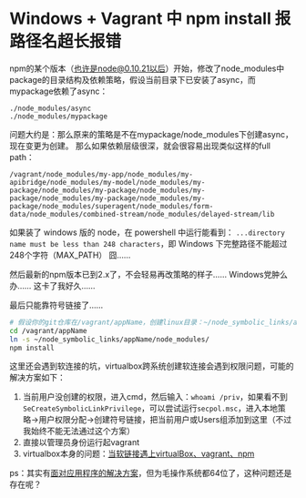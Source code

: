 # Windows + Vagrant 中 npm install 报路径名超长报错

npm的某个版本（也许是node@0.10.21以后）开始，修改了node_modules中package的目录结构及依赖策略，假设当前目录下已安装了async，而mypackage依赖了async：
```
./node_modules/async
./node_modules/mypackage
```
问题大约是：那么原来的策略是不在mypackage/node_modules下创建async，现在变更为创建。
那么如果依赖层级很深，就会很容易出现类似这样的full path：
```
/vagrant/node_modules/my-app/node_modules/my-apibridge/node_modules/my-model/node_modules/my-package/node_modules/my-package/node_modules/my-package/node_modules/my-package/node_modules/my-package/node_modules/superagent/node_modules/form-data/node_modules/combined-stream/node_modules/delayed-stream/lib
```
如果装了 windows 版的 node，在 powershell 中运行能看到：
`...directory name must be less than 248 characters`，即 Windows 下完整路径不能超过248个字符（MAX_PATH）
囧……

然后最新的npm版本已到2.x了，不会轻易再改策略的样子……
Windows党肿么办…… 这卡了我好久……

最后只能靠符号链接了……
```bash
# 假设你的git仓库在/vagrant/appName，创建linux目录：~/node_symbolic_links/appName/node_modules
cd /vagrant/appName
ln -s ~/node_symbolic_links/appName/node_modules/
npm install
```
这里还会遇到软连接的坑，virtualbox跨系统创建软连接会遇到权限问题，可能的解决方案如下：
  1. 当前用户没创建的权限，进入cmd，然后输入：`whoami /priv`，如果看不到`SeCreateSymbolicLinkPrivilege`，可以尝试运行`secpol.msc`，进入本地策略->用户权限分配->创建符号链接，把当前用户或Users组添加到这里（不过我始终不能无法通过这个方案）
  2. 直接以管理员身份运行起vagrant
  3. virtualbox本身的问题：[当软链接遇上virtualBox、vagrant、npm](/2015/04/当软链接遇上virtualBox、vagrant、npm.md)

ps：其实有[面对应用程序的解决方案](http://www.ibm.com/developerworks/cn/java/j-lo-longpath.html)，但为毛操作系统都64位了，这种问题还是存在呢？
